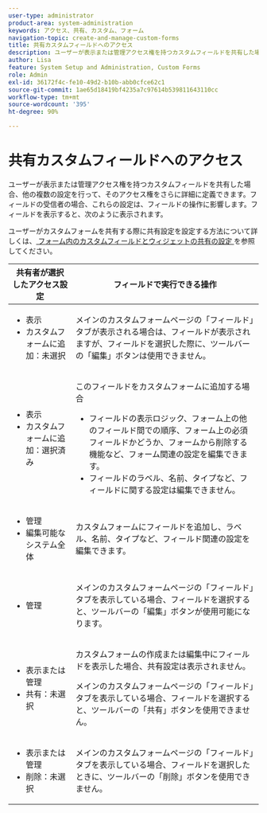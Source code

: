 ```yaml
---
user-type: administrator
product-area: system-administration
keywords: アクセス、共有、カスタム、フォーム
navigation-topic: create-and-manage-custom-forms
title: 共有カスタムフィールドへのアクセス
description: ユーザーが表示または管理アクセス権を持つカスタムフィールドを共有した場合、他の複数の設定を行って、そのアクセス権をさらに詳細に定義できます。フィールドの受信者の場合、これらの設定は、フィールドの操作に影響します。フィールドを表示すると、次のように表示されます。
author: Lisa
feature: System Setup and Administration, Custom Forms
role: Admin
exl-id: 36172f4c-fe10-49d2-b10b-abb0cfce62c1
source-git-commit: 1ae65d18419bf4235a7c97614b539811643110cc
workflow-type: tm+mt
source-wordcount: '395'
ht-degree: 90%

---
```


# 共有カスタムフィールドへのアクセス

ユーザーが表示または管理アクセス権を持つカスタムフィールドを共有した場合、他の複数の設定を行って、そのアクセス権をさらに詳細に定義できます。フィールドの受信者の場合、これらの設定は、フィールドの操作に影響します。フィールドを表示すると、次のように表示されます。

ユーザーがカスタムフォームを共有する際に共有設定を設定する方法について詳しくは、[ フォーム内のカスタムフィールドとウィジェットの共有の設定 ](/help/quicksilver/administration-and-setup/customize-workfront/create-manage-custom-forms/form-designer/manage-a-form/share-custom-fields.md) を参照してください。

<table style="table-layout:auto"> 
 <col> 
 <col> 
 <thead> 
  <tr> 
   <th>共有者が選択したアクセス設定</th> 
   <th>フィールドで実行できる操作</th> 
  </tr> 
 </thead> 
 <tbody> 
  <tr> 
   <td> 
    <ul> 
     <li>表示</li> 
     <li>カスタムフォームに追加：未選択</li> 
    </ul> </td> 
   <td> <p>メインのカスタムフォームページの「フィールド」タブが表示される場合は、フィールドが表示されますが、フィールドを選択した際に、ツールバーの「編集」ボタンは使用できません。</p> </td> 
  </tr> 
  <tr> 
   <td> 
    <ul> 
     <li>表示</li> 
     <li>カスタムフォームに追加：選択済み</li> 
    </ul> </td> 
   <td> <p>このフィールドをカスタムフォームに追加する場合</p> 
    <ul> 
     <li>フィールドの表示ロジック、フォーム上の他のフィールド間での順序、フォーム上の必須フィールドかどうか、フォームから削除する機能など、フォーム関連の設定を編集できます。</li> 
     <li>フィールドのラベル、名前、タイプなど、フィールドに関する設定は編集できません。</li> 
    </ul> </td> 
  </tr> 
  <tr> 
   <td> 
    <ul> 
     <li>管理</li> 
     <li>編集可能なシステム全体</li> 
    </ul> </td> 
   <td>カスタムフォームにフィールドを追加し、ラベル、名前、タイプなど、フィールド関連の設定を編集できます。</td> 
  </tr> 
  <tr> 
   <td> 
    <ul> 
     <li>管理</li> 
    </ul> </td> 
   <td> <p>メインのカスタムフォームページの「フィールド」タブを表示している場合、フィールドを選択すると、ツールバーの「編集」ボタンが使用可能になります。</p> </td> 
  </tr> 
  <tr> 
   <td> 
    <ul> 
     <li>表示または管理</li> 
     <li>共有：未選択</li> 
    </ul> </td> 
   <td> <p>カスタムフォームの作成または編集中にフィールドを表示した場合、共有設定は表示されません。</p> <p>メインのカスタムフォームページの「フィールド」タブを表示している場合、フィールドを選択すると、ツールバーの「共有」ボタンを使用できません。</p> </td> 
  </tr> 
  <tr> 
   <td> 
    <ul> 
     <li>表示または管理</li> 
     <li>削除：未選択</li> 
    </ul> </td> 
   <td> <p>メインのカスタムフォームページの「フィールド」タブを表示している場合、フィールドを選択したときに、ツールバーの「削除」ボタンを使用できません。</p> </td> 
  </tr> 
 </tbody> 
</table>
